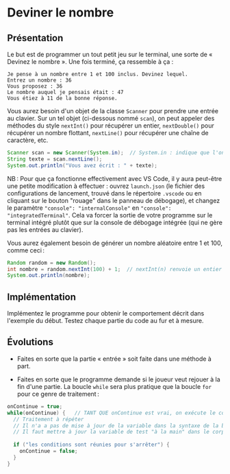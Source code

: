 # Deviner le nombre

## Présentation

Le but est de programmer un tout petit jeu sur le terminal, une sorte  de « Devinez le nombre ». Une fois terminé, ça ressemble à ça :

```
Je pense à un nombre entre 1 et 100 inclus. Devinez lequel.
Entrez un nombre : 36
Vous proposez : 36
Le nombre auquel je pensais était : 47
Vous étiez à 11 de la bonne réponse.
```

Vous aurez besoin d'un objet de la classe `Scanner` pour prendre une entrée au clavier. Sur un tel objet (ci-dessous nommé `scan`), on peut appeler des méthodes du style `nextInt()` pour récupérer un entier, `nextDouble()` pour récupérer un nombre flottant, `nextLine()` pour récupérer une chaîne de caractère, etc.

```java
Scanner scan = new Scanner(System.in);  // System.in : indique que l'on "scanne" le clavier
String texte = scan.nextLine();
System.out.println("Vous avez écrit : " + texte);
```

NB : Pour que ça fonctionne effectivement avec VS Code, il y aura peut-être une petite modification à effectuer : ouvrez `launch.json` (le fichier des configurations de lancement, trouvé dans le répertoire `.vscode` ou en cliquant sur le bouton "rouage" dans le panneau de débogage), et changez le paramètre `"console": "internalConsole"` en `"console": "integratedTerminal"`. Cela va forcer la sortie de votre programme sur le terminal intégré plutôt que sur la console de débogage intégrée (qui ne gère pas les entrées au clavier).

Vous aurez également besoin de générer un nombre aléatoire entre 1 et 100, comme ceci :

```java
Random random = new Random();
int nombre = random.nextInt(100) + 1;  // nextInt(n) renvoie un entier entre 0 et n-1
System.out.println(nombre);
```

## Implémentation

Implémentez le programme pour obtenir le comportement décrit dans l'exemple du début. Testez chaque partie du code au fur et à mesure.

## Évolutions

- Faites en sorte que la partie « entrée » soit faite dans une méthode à part.

- Faites en sorte que le programme demande si le joueur veut rejouer à la fin d'une partie. La boucle `while` sera plus pratique que la boucle `for` pour ce genre de traitement :

```java
onContinue = true;
while(onContinue) {   // TANT QUE onContinue est vrai, on exécute le corps de la boucle
  // Traitement à répéter
  // Il n'a a pas de mise à jour de la variable dans la syntaxe de la boucle while (contrairement à for)
  // Il faut mettre à jour la variable de test "à la main" dans le corps pour que la boucle finisse par s'arrêter
  
  if ("les conditions sont réunies pour s'arrêter") {
    onContinue = false;
  }
}
```
